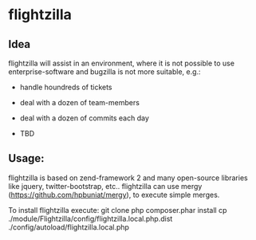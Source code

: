 flightzilla
=====

Idea
-----

flightzilla will assist in an environment, where it is not possible to use enterprise-software and bugzilla is not more suitable, e.g.:

- handle houndreds of tickets
- deal with a dozen of team-members
- deal with a dozen of commits each day

- TBD

Usage:
-----

flightzilla is based on zend-framework 2 and many open-source libraries like jquery, twitter-bootstrap, etc.. flightzilla can use mergy (https://github.com/hpbuniat/mergy), to execute simple merges.

To install flightzilla execute:
    git clone
    php composer.phar install
    cp ./module/Flightzilla/config/flightzilla.local.php.dist ./config/autoload/flightzilla.local.php
